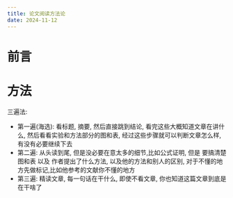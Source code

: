 ```yaml
---
title: 论文阅读方法论
date: 2024-11-12
---
```


# 前言





# 方法

三遍法:

* 第一遍(海选): 看标题, 摘要, 然后直接跳到结论, 看完这些大概知道文章在讲什么, 然后看看实验和方法部分的图和表,  经过这些步骤就可以判断文章怎么样, 有没有必要继续下去
* 第二遍:  从头读到尾, 但是没必要在意太多的细节,比如公式证明, 但是 要搞清楚图和表 以及 作者提出了什么方法, 以及他的方法和别人的区别,  对于不懂的地方先做标记,比如他参考的文献你不懂的地方
* 第三遍: 精读文章, 每一句话在干什么,  即使不看文章, 你也知道这篇文章到底是在干啥了





